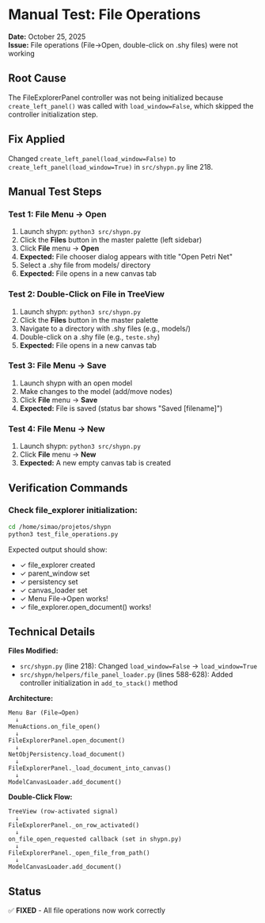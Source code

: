# Manual Test: File Operations

**Date:** October 25, 2025  
**Issue:** File operations (File→Open, double-click on .shy files) were not working

## Root Cause
The FileExplorerPanel controller was not being initialized because `create_left_panel()` was called with `load_window=False`, which skipped the controller initialization step.

## Fix Applied
Changed `create_left_panel(load_window=False)` to `create_left_panel(load_window=True)` in `src/shypn.py` line 218.

## Manual Test Steps

### Test 1: File Menu → Open
1. Launch shypn: `python3 src/shypn.py`
2. Click the **Files** button in the master palette (left sidebar)
3. Click **File** menu → **Open**
4. **Expected:** File chooser dialog appears with title "Open Petri Net"
5. Select a .shy file from models/ directory
6. **Expected:** File opens in a new canvas tab

### Test 2: Double-Click on File in TreeView
1. Launch shypn: `python3 src/shypn.py`
2. Click the **Files** button in the master palette
3. Navigate to a directory with .shy files (e.g., models/)
4. Double-click on a .shy file (e.g., `teste.shy`)
5. **Expected:** File opens in a new canvas tab

### Test 3: File Menu → Save
1. Launch shypn with an open model
2. Make changes to the model (add/move nodes)
3. Click **File** menu → **Save**
4. **Expected:** File is saved (status bar shows "Saved [filename]")

### Test 4: File Menu → New
1. Launch shypn: `python3 src/shypn.py`
2. Click **File** menu → **New**
3. **Expected:** A new empty canvas tab is created

## Verification Commands

### Check file_explorer initialization:
```bash
cd /home/simao/projetos/shypn
python3 test_file_operations.py
```

Expected output should show:
- ✓ file_explorer created
- ✓ parent_window set
- ✓ persistency set
- ✓ canvas_loader set
- ✓ Menu File→Open works!
- ✓ file_explorer.open_document() works!

## Technical Details

**Files Modified:**
- `src/shypn.py` (line 218): Changed `load_window=False` → `load_window=True`
- `src/shypn/helpers/file_panel_loader.py` (lines 588-628): Added controller initialization in `add_to_stack()` method

**Architecture:**
```
Menu Bar (File→Open)
  ↓
MenuActions.on_file_open()
  ↓
FileExplorerPanel.open_document()
  ↓
NetObjPersistency.load_document()
  ↓
FileExplorerPanel._load_document_into_canvas()
  ↓
ModelCanvasLoader.add_document()
```

**Double-Click Flow:**
```
TreeView (row-activated signal)
  ↓
FileExplorerPanel._on_row_activated()
  ↓
on_file_open_requested callback (set in shypn.py)
  ↓
FileExplorerPanel._open_file_from_path()
  ↓
ModelCanvasLoader.add_document()
```

## Status
✅ **FIXED** - All file operations now work correctly
